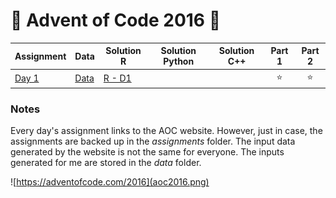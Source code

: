 # 🎄 Advent of Code 2016 🎁

| Assignment | Data | Solution R | Solution Python | Solution C++ | Part 1 | Part 2 |
|-------|---|---|---|---|:-:|:-:|
| [Day 1](https://adventofcode.com/2016/day/1) | [Data](data/day1.txt) | [R - D1](solutionsR/day1.R) |   |   | ⭐ | ⭐ |


### Notes
Every day's assignment links to the AOC website. However, just in case, the assignments are backed up in the *assignments* folder. The input data generated by the website is not the same for everyone. The inputs generated for me are stored in the *data* folder.

![https://adventofcode.com/2016](aoc2016.png)